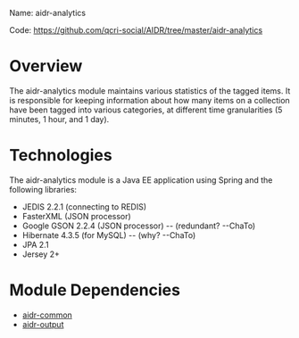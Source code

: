 Name: aidr-analytics

Code: https://github.com/qcri-social/AIDR/tree/master/aidr-analytics

# Overview

The aidr-analytics module maintains various statistics of the tagged items. It is responsible for keeping information about how many items on a collection have been tagged into various categories, at different time granularities (5 minutes, 1 hour, and 1 day). 

# Technologies

The aidr-analytics module is a Java EE application using Spring and the following libraries:

* JEDIS 2.2.1 (connecting to REDIS)
* FasterXML (JSON processor)
* Google GSON 2.2.4 (JSON processor) -- (redundant? --ChaTo)
* Hibernate 4.3.5 (for MySQL) -- (why? --ChaTo)
* JPA 2.1
* Jersey 2+

# Module Dependencies

* [aidr-common](Common)
* [aidr-output](Output)